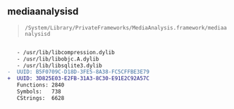 ## mediaanalysisd

> `/System/Library/PrivateFrameworks/MediaAnalysis.framework/mediaanalysisd`

```diff

   - /usr/lib/libcompression.dylib
   - /usr/lib/libobjc.A.dylib
   - /usr/lib/libsqlite3.dylib
-  UUID: B5F0709C-D18D-3FE5-8A38-FC5CFFBE3E79
+  UUID: 3D825E03-E2FB-31A3-8C30-E91E2C92A57C
   Functions: 2840
   Symbols:   738
   CStrings:  6628

```
